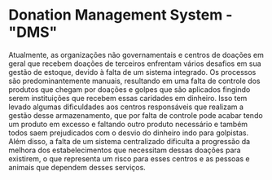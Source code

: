 # Donation Management System - "DMS"
Atualmente, as organizações não governamentais e centros de doações em geral que recebem doações de terceiros  enfrentam vários desafios em sua gestão de estoque, devido à falta de um sistema integrado. Os processos são predominantemente manuais, resultando em uma falta de controle dos produtos que chegam por doações e golpes que são aplicados fingindo serem instituições que recebem essas caridades em dinheiro. Isso tem levado algumas dificuldades aos centros responsáveis que realizam a gestão desse armazenamento, que por falta de controle pode acabar tendo um produto em excesso e faltando outro produto necessário e também todos saem prejudicados com o desvio do dinheiro indo para golpistas. Além disso, a falta de um sistema centralizado dificulta a progressão da melhora dos estabelecimentos que necessitam dessas doações para existirem, o que representa um risco para esses centros e as pessoas e animais que dependem desses serviços.
